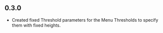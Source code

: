## 0.3.0

* Created fixed Threshold parameters for the Menu Thresholds to specify them with fixed heights. 